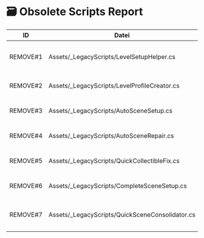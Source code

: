 # 🗃️ Obsolete Scripts Report

| ID | Datei | Grund | Aktion |
| --- | --- | --- | --- |
| REMOVE#1 | Assets/_LegacyScripts/LevelSetupHelper.cs | [InitializeOnLoad] + erstellt Assets und Szene automatisch | Verschoben in _LegacyScripts |
| REMOVE#2 | Assets/_LegacyScripts/LevelProfileCreator.cs | Menüfunktion erstellt Profile automatisch | Verschoben in _LegacyScripts |
| REMOVE#3 | Assets/_LegacyScripts/AutoSceneSetup.cs | Setzt alle Szenen im Editor automatisch auf | Verschoben in _LegacyScripts |
| REMOVE#4 | Assets/_LegacyScripts/AutoSceneRepair.cs | Editorfenster repariert Szenen und speichert sie | Verschoben in _LegacyScripts |
| REMOVE#5 | Assets/_LegacyScripts/QuickCollectibleFix.cs | Start()-basierte Reparatur aller Collectibles | Verschoben in _LegacyScripts |
| REMOVE#6 | Assets/_LegacyScripts/CompleteSceneSetup.cs | Erstellt komplette Szenen zur Laufzeit | Verschoben in _LegacyScripts |
| REMOVE#7 | Assets/_LegacyScripts/QuickSceneConsolidator.cs | Menü- und Inspectorbasierte Szenen-Konsolidierung | Verschoben in _LegacyScripts |

